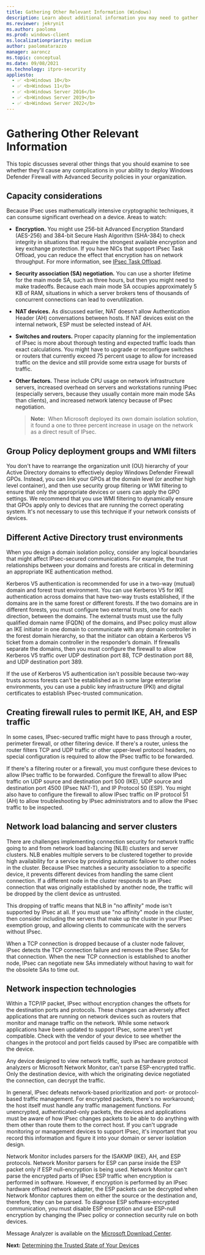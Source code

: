 ```yaml
---
title: Gathering Other Relevant Information (Windows)
description: Learn about additional information you may need to gather to deploy Windows Defender Firewall with Advanced Security policies in your organization.
ms.reviewer: jekrynit
ms.author: paoloma
ms.prod: windows-client
ms.localizationpriority: medium
author: paolomatarazzo
manager: aaroncz
ms.topic: conceptual
ms.date: 09/08/2021
ms.technology: itpro-security
appliesto: 
  - ✅ <b>Windows 10</b>
  - ✅ <b>Windows 11</b>
  - ✅ <b>Windows Server 2016</b>
  - ✅ <b>Windows Server 2019</b>
  - ✅ <b>Windows Server 2022</b>
---
```


# Gathering Other Relevant Information


This topic discusses several other things that you should examine to see whether they'll cause any complications in your ability to deploy Windows Defender Firewall with Advanced Security policies in your organization.

## Capacity considerations

Because IPsec uses mathematically intensive cryptographic techniques, it can consume significant overhead on a device. Areas to watch:

-   **Encryption.** You might use 256-bit Advanced Encryption Standard (AES-256) and 384-bit Secure Hash Algorithm (SHA-384) to check integrity in situations that require the strongest available encryption and key exchange protection. If you have NICs that support IPsec Task Offload, you can reduce the effect that encryption has on network throughput. For more information, see [IPsec Task Offload](/previous-versions/windows/it-pro/windows-server-2003/cc776369(v=ws.10)).

-   **Security association (SA) negotiation.** You can use a shorter lifetime for the main mode SA, such as three hours, but then you might need to make tradeoffs. Because each main mode SA occupies approximately 5  KB of RAM, situations in which a server brokers tens of thousands of concurrent connections can lead to overutilization.

-   **NAT devices.** As discussed earlier, NAT doesn't allow Authentication Header (AH) conversations between hosts. If NAT devices exist on the internal network, ESP must be selected instead of AH.

-   **Switches and routers.** Proper capacity planning for the implementation of IPsec is more about thorough testing and expected traffic loads than exact calculations. You might have to upgrade or reconfigure switches or routers that currently exceed 75 percent usage to allow for increased traffic on the device and still provide some extra usage for bursts of traffic.

-   **Other factors.** These include CPU usage on network infrastructure servers, increased overhead on servers and workstations running IPsec (especially servers, because they usually contain more main mode SAs than clients), and increased network latency because of IPsec negotiation.

    >**Note:**  When Microsoft deployed its own domain isolation solution, it found a one to three percent increase in usage on the network as a direct result of IPsec.

## Group Policy deployment groups and WMI filters

You don't have to rearrange the organization unit (OU) hierarchy of your Active Directory domains to effectively deploy Windows Defender Firewall GPOs. Instead, you can link your GPOs at the domain level (or another high level container), and then use security group filtering or WMI filtering to ensure that only the appropriate devices or users can apply the GPO settings. We recommend that you use WMI filtering to dynamically ensure that GPOs apply only to devices that are running the correct operating system. It's not necessary to use this technique if your network consists of devices.

## Different Active Directory trust environments

When you design a domain isolation policy, consider any logical boundaries that might affect IPsec-secured communications. For example, the trust relationships between your domains and forests are critical in determining an appropriate IKE authentication method.

Kerberos V5 authentication is recommended for use in a two-way (mutual) domain and forest trust environment. You can use Kerberos V5 for IKE authentication across domains that have two-way trusts established, if the domains are in the same forest or different forests. If the two domains are in different forests, you must configure two external trusts, one for each direction, between the domains. The external trusts must use the fully qualified domain name (FQDN) of the domains, and IPsec policy must allow an IKE initiator in one domain to communicate with any domain controller in the forest domain hierarchy, so that the initiator can obtain a Kerberos V5 ticket from a domain controller in the responder’s domain. If firewalls separate the domains, then you must configure the firewall to allow Kerberos V5 traffic over UDP destination port 88, TCP destination port 88, and UDP destination port 389.

If the use of Kerberos V5 authentication isn't possible because two-way trusts across forests can't be established as in some large enterprise environments, you can use a public key infrastructure (PKI) and digital certificates to establish IPsec-trusted communication.

## Creating firewall rules to permit IKE, AH, and ESP traffic


In some cases, IPsec-secured traffic might have to pass through a router, perimeter firewall, or other filtering device. If there's a router, unless the router filters TCP and UDP traffic or other upper-level protocol headers, no special configuration is required to allow the IPsec traffic to be forwarded.

If there's a filtering router or a firewall, you must configure these devices to allow IPsec traffic to be forwarded. Configure the firewall to allow IPsec traffic on UDP source and destination port 500 (IKE), UDP source and destination port 4500 (IPsec NAT-T), and IP Protocol 50 (ESP). You might also have to configure the firewall to allow IPsec traffic on IP protocol 51 (AH) to allow troubleshooting by IPsec administrators and to allow the IPsec traffic to be inspected.

## Network load balancing and server clusters

There are challenges implementing connection security for network traffic going to and from network load balancing (NLB) clusters and server clusters. NLB enables multiple servers to be clustered together to provide high availability for a service by providing automatic failover to other nodes in the cluster. Because IPsec matches a security association to a specific device, it prevents different devices from handling the same client connection. If a different node in the cluster responds to an IPsec connection that was originally established by another node, the traffic will be dropped by the client device as untrusted.

This dropping of traffic means that NLB in "no affinity" mode isn't supported by IPsec at all. If you must use "no affinity" mode in the cluster, then consider including the servers that make up the cluster in your IPsec exemption group, and allowing clients to communicate with the servers without IPsec.

When a TCP connection is dropped because of a cluster node failover, IPsec detects the TCP connection failure and removes the IPsec SAs for that connection. When the new TCP connection is established to another node, IPsec can negotiate new SAs immediately without having to wait for the obsolete SAs to time out.

## Network inspection technologies

Within a TCP/IP packet, IPsec without encryption changes the offsets for the destination ports and protocols. These changes can adversely affect applications that are running on network devices such as routers that monitor and manage traffic on the network. While some network applications have been updated to support IPsec, some aren't yet compatible. Check with the vendor of your device to see whether the changes in the protocol and port fields caused by IPsec are compatible with the device.

Any device designed to view network traffic, such as hardware protocol analyzers or Microsoft Network Monitor, can't parse ESP-encrypted traffic. Only the destination device, with which the originating device negotiated the connection, can decrypt the traffic.

In general, IPsec defeats network-based prioritization and port- or protocol-based traffic management. For encrypted packets, there's no workaround; the host itself must handle any traffic management functions. For unencrypted, authenticated-only packets, the devices and applications must be aware of how IPsec changes packets to be able to do anything with them other than route them to the correct host. If you can't upgrade monitoring or management devices to support IPsec, it's important that you record this information and figure it into your domain or server isolation design.

Network Monitor includes parsers for the ISAKMP (IKE), AH, and ESP protocols. Network Monitor parsers for ESP can parse inside the ESP packet only if ESP null-encryption is being used. Network Monitor can't parse the encrypted parts of IPsec ESP traffic when encryption is performed in software. However, if encryption is performed by an IPsec hardware offload network adapter, the ESP packets can be decrypted when Network Monitor captures them on either the source or the destination and, therefore, they can be parsed. To diagnose ESP software-encrypted communication, you must disable ESP encryption and use ESP-null encryption by changing the IPsec policy or connection security rule on both devices.

Message Analyzer is available on the [Microsoft Download Center](/message-analyzer/microsoft-message-analyzer-operating-guide).

**Next:** [Determining the Trusted State of Your Devices](determining-the-trusted-state-of-your-devices.md)